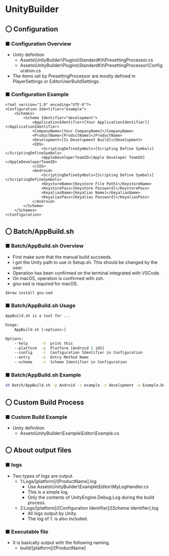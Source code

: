# UnityBuilder

## 〇 Configuration

### ■ Configuration Overview

- Unity definition
  - Assets\UnityBuilder\Plugins\StandardKit\PresettingProcessor.cs
  - Assets\UnityBuilder\Plugins\StandardKit\PresettingProcessor\Configuration.cs
- The items set by PresettingProcessor are mostly defined in PlayerSettings or EditorUserBuildSettings.

### ■ Configuration Example

``` Configuration Example
<?xml version="1.0" encoding="UTF-8"?>
<Configuration Identifier="example">
    <Schemes>
        <Scheme Identifier="development">
            <ApplicationIdentifier>[Your ApplicationIdentifier]]</ApplicationIdentifier>
            <CompanyName>[Your CompanyName]</CompanyName>
            <ProductName>[ProductName]</ProductName>
            <Development>[Is Development Build]</Development>
            <IOS>
                <ScriptingDefineSymbols>[Scripting Define Symbols]</ScriptingDefineSymbols>
                <AppleDeveloperTeamID>[Apple Developer TeamID]</AppleDeveloperTeamID>
            </IOS>
            <Android>
                <ScriptingDefineSymbols>[Scripting Define Symbols]</ScriptingDefineSymbols>
                <KeystoreName>[Keystore File Path]</KeystoreName>
                <KeystorePass>[Keystore Password]</KeystorePass>
                <KeyaliasName>[Keyalias Name]</KeyaliasName>
                <KeyaliasPass>[Keyalias Password]</KeyaliasPass>
            </Android>
        </Scheme>
    </Schemes>
</Configuration>
```

## 〇 Batch/AppBuild.sh

### ■ Batch/AppBuild.sh Overview

- First make sure that the manual build succeeds.
- I got the Unity path to use in Setup.sh. This should be changed by the user.
- Operation has been confirmed on the terminal integrated with VSCode.
- On macOS, operation is confirmed with zsh.
- gnu-sed is required for macOS.

``` gnu-sed
$brew install gnu-sed
```

### ■ Batch/AppBuild.sh Usage

``` AppBuild.sh Usage
AppBuild.sh is a tool for ...

Usage:
    AppBuild.sh [<options>]

Options:
    --help      -h  print this
    --platform  -p  Platform [Android | iOS]
    --config    -c  Configuration Identifier in Configuration
    --entry     -e  Entry Method Name
    --scheme    -s  Scheme Identifier in Configuration
```

### ■ Batch/AppBuild.sh Example

``` AppBuild.sh Example
sh Batch/AppBuild.sh -p Android -c example -s development -e Example.DoIt
```

## 〇 Custom Build Process

### ■ Custom Build Example

- Unity definition
  - Assets\UnityBuilder\Example\Editor\Example.cs

## 〇 About output files

### ■ logs

- Two types of logs are output.
  - 1:Logs/[platform]/[ProductName].log
    - Use Assets\UnityBuilder\Example\Editor\MyLogHandler.cs
    - This is a simple log.
    - Only the contents of UnityEngine.Debug.Log during the build process.
  - 2:Logs/[platform]/[Configuration Identifier]/[Scheme Identifier].log
    - All logs output by Unity.
    - The log of 1. is also included.

### ■ Executable file

- It is basically output with the following naming.
  - build/[platform]/[ProductName]
